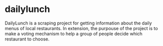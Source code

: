 # dailylunch
DailyLunch is a scraping project for getting information about the daily menus of local restaurants.
In extension, the purpouse of the project is to make a voting mechanism to help a group of people decide which restaurant to choose.
